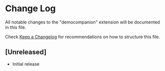 # Change Log

All notable changes to the "democompanion" extension will be documented in this file.

Check [Keep a Changelog](http://keepachangelog.com/) for recommendations on how to structure this file.

## [Unreleased]

- Initial release